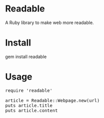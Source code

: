 Readable
======================================================================
A Ruby library to make web more readable.

# Install

gem install readable

# Usage

<pre>
require 'readable'

article = Readable::Webpage.new(url)
puts article.title
puts article.content
</pre>